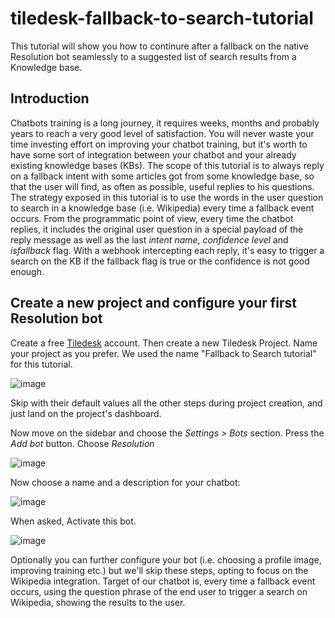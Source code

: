 # tiledesk-fallback-to-search-tutorial

This tutorial will show you how to continure after a fallback on the native Resolution bot seamlessly to a suggested list of search results from a Knowledge base.

## Introduction

Chatbots training is a long journey, it requires weeks, months and probably years to reach a very good level of satisfaction.
You will never waste your time investing effort on improving your chatbot training, but it's worth to have some sort of integration between your chatbot and your already existing knowledge bases (KBs). The scope of this tutorial is to always reply on a fallback intent with some articles got from some knowledge base, so that the user will find, as often as possible, useful replies to his questions. The strategy exposed in this tutorial is to use the words in the user question to search in a knowledge base (i.e. Wikipedia) every time a fallback event occurs. From the programmatic point of view, every time the chatbot replies, it includes the original user question in a special payload of the reply message as well as the last _intent name_, _confidence level_ and _isfallback_ flag. With a webhook intercepting each reply, it's easy to trigger a search on the KB if the fallback flag is true or the confidence is not good enough.

## Create a new project and configure your first Resolution bot

Create a free [Tiledesk](https://tiledesk.com/) account. Then create a new Tiledesk Project. Name your project as you prefer. We used the name "Fallback to Search tutorial" for this tutorial.

![image](https://user-images.githubusercontent.com/32564846/116856257-1e64de00-abfb-11eb-8934-af31a980dbd9.png)

Skip with their default values all the other steps during project creation, and just land on the project's dashboard.

Now move on the sidebar and choose the _Settings > Bots_ section. Press the _Add bot_ button. Choose _Resolution_

![image](https://user-images.githubusercontent.com/32564846/120277845-e19d0d00-c2b4-11eb-9e7a-7e67b9751a43.png)

Now choose a name and a description for your chatbot:

![image](https://user-images.githubusercontent.com/32564846/120278354-77389c80-c2b5-11eb-85b4-4546ed000b4a.png)

When asked, Activate this bot.

![image](https://user-images.githubusercontent.com/32564846/120278436-90d9e400-c2b5-11eb-8f8a-a71cb473fa4b.png)

Optionally you can further configure your bot (i.e. choosing a profile image, improving training etc.) but we'll skip these steps, opting to focus on the Wikipedia integration. Target of our chatbot is, every time a fallback event occurs, using the question phrase of the end user to trigger a search on Wikipedia, showing the results to the user.
